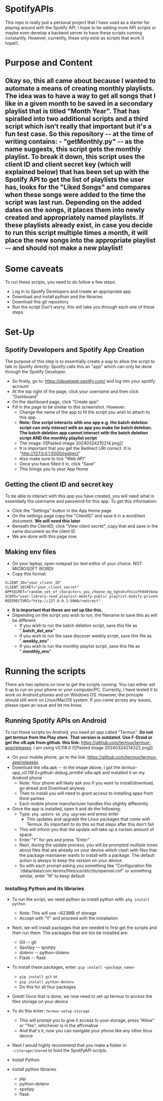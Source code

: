 # SpotifyAPIs
This repo is really just a personal project that I have used as a starter for playing around with the Spotify API. I hope to be adding more API scripts or maybe even develop a backend server to have these scripts running constantly. However, currently, these only exist as scripts that work (I hope!).

# Purpose and Content

Okay so, this all came about because I wanted to automate a means of creating monthly playlists. The idea was to have a way to get all songs that I like in a given month to be saved in a secondary playlist that is titled "Month Year". That has spiralled into two additional scripts and a third script which isn't really that important but it's a fun test case. So this repository -- at the time of writing contains:
    - "**getMonthly.py**" -- as the name suggests, this script gets the monthly playlist. To break it down, this script uses the client ID and client secret key (which will explained below) that has been set up with the Spotify API to get the list of playlists the user has, looks for the "Liked Songs" and compares when these songs were added to the time the script was last run. Depending on the added dates on the songs, it places them into newly created and appropriately named playlists. If these playlists already exist, in case you decide to run this script multiple times a month, it will place the new songs into the appropriate playlist -- and should not make a new playlist!
- 
# Some caveats
To run these scripts, you need to do follow a few steps:
- Log in to Spotify Developers and create an appropriate app
- Download and install python and the libraries
- Download this git repository
- Run the script
Don't worry, this will take you through each one of these steps
# Set-Up
## Spotify Developers and Spotify App Creation
The purpose of this step is to essentially create a way to allow the script to talk to Spotify directly. Spotify calls this an "app" which can only be done through the Spotify Developer. 
- So firstly, go to: https://developer.spotify.com/ and log into your spotify account
- At the top right of the page, click your username and then click "Dashboard"
- On the dashboard page, click "Create app". 
- Fill in the page to be similar to this screenshot. However:
	- Change the name of the app to fit the script you wish to attach to this app. 
	- **Note: One script interacts with one app e.g. the batch deletion script can only interact with an app you make for batch deletion. The batch deletion app cannot interact with the batch deletion script AND the monthly playlist script**
	- The image: ![[Pasted image 20240324210214.png]]
	- It is important that you get the Redirect URI correct. It is "http://127.0.0.1:5000/redirect"
	- Also make sure to tick "Web API"
	- Once you have filled it in, click "Save"
	- This brings you to your App Home
## Getting the client ID and secret key
To be able to interact with this app you have created, you will need what is essentially the username and password for this app. To get this information:
- Click the "Settings" button in the App Home page
- On the settings page copy the "ClientID" and save it in a word/text document. **We will need this later**
- Beneath the ClientID, click "View client secret", copy that and save in the same document as the client ID
- We are done with this page now. 

## Making env files
- On your laptop, open notepad (or text editor of your choice. NOT MICROSOFT WORD)
- Copy this format:
```txt
CLIENT_ID="your_client_ID"
CLIENT_SECRET="your_client_secret"
APPSECRET="random_set_of_characters_you_choose_eg_hghshsfhsiofh949tbdadsfih"
SCOPE="user-library-read playlist-modify-public playlist-modify-private"
REDIRECTURI="http://127.0.0.1:5000/redirect"
```
- **It is important that these are set up like this.**
- Depending on the script you wish to run, the filename to save this as will be different. 
	- If you wish to run the batch deletion script, save this file as "**.batch_del_env**" 
	- If you wish to run the save discover weekly script, save this file as "**.weekly_env**" 
	- If you wish to run the monthly playlist script, save this file as "**.monthly_env**" 
# Running the scripts
There are two options on how to get the scripts running. You can either set it up to run on your phone or your computer/PC. Currently, I have tested it to work on Android phones and on Windows OS. However, the principle should still work on Linux/MacOS system. If you come across any issues, please open an issue and let me know.

## Running Spotify APIs on Android
To run these scripts on Android, you need an app called "Termux". **Do not get termux from the Play store. That version is outdated. Use F-Droid or get the v8.apk from github. this link:** https://github.com/termux/termux-app/releases. I am using v0.118.0 ![[Pasted image 20240324214322.png]]
- On your mobile phone, go to the link: https://github.com/termux/termux-app/releases
- Download the v8a.apk -- in the image above, I got the *termux-app_v0.118.0+github-debug_arm64-v8a.apk* and installed it on my Android phone
	- Note: Your phone will likely ask you if you want to install/download, go ahead and Download anyway
	- Then to install you will need to grant access to installing apps from third-parties
	- Each mobile phone manufacturer handles this slightly differently
- Once the app is installed, open it  and do the following:
	- Type: `pkg update && pkg upgrade` and press enter
		- This updates and upgrade the Linux packages that come with Termux. Its important to do this so that steps after this don't fail
	- This will inform you that the update will take up a certain amount of space.
	- Enter "Y" for yes and press "Enter"
	- Next, during the update process, you will be prompted multiple times about files that are already on your device which clash with files that the package maintainer wants to install with a package. The default action is always to keep the version on your device. 
	- So with each prompt asking you something like "Configuration file '/data/data/com.termix/files/usr/etc/tls/openssl.cnf" or something similar, enter "N" to keep default
### Installing Python and its libraries
- To run the script, we need python so install python with: `pkg install python`
	- Note: This will use ~623MB of storage
	- Accept with "Y" and proceed with the installation
- Next, we will install packages that are needed to first get the scripts and then run them. The packages that are too be installed are:
	- Git -- git
	- Spotipy -- spotipy
	- dotenv -- python-dotenv
	- Flask -- flask
- To install these packages, enter: `pip install <package_name>`
	- `pip install git` or 
	- `pip install python-dotenv`
	- Do this for all four packages
 - Great! Once that is done, we now need to set up termux to access the files storage on your device
 - To do this enter: `termux-setup-storage`
	 - This will prompt you to give it access to your storage, press "Allow" or "Yes", whichever is in the affirmative
	 - And that's it, now you can navigate your phone like any other linux device
 - Next I would highly recommend that you make a folder in `~/storage/shared` to hold the SpotifyAPI scripts. 


- Install Python
- Install python libraries
	- pip
	- python-dotenv
	- spotipy
	- flask
